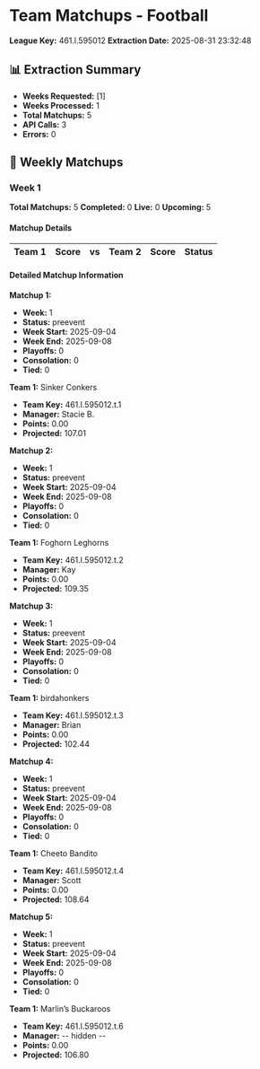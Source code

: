 # Team Matchups - Football
**League Key:** 461.l.595012
**Extraction Date:** 2025-08-31 23:32:48

## 📊 Extraction Summary
- **Weeks Requested:** [1]
- **Weeks Processed:** 1
- **Total Matchups:** 5
- **API Calls:** 3
- **Errors:** 0

## 🏈 Weekly Matchups
### Week 1
**Total Matchups:** 5
**Completed:** 0
**Live:** 0
**Upcoming:** 5

#### Matchup Details
| Team 1 | Score | vs | Team 2 | Score | Status |
|--------|-------|----|--------|-------|--------|

#### Detailed Matchup Information
**Matchup 1:**
- **Week:** 1
- **Status:** preevent
- **Week Start:** 2025-09-04
- **Week End:** 2025-09-08
- **Playoffs:** 0
- **Consolation:** 0
- **Tied:** 0

**Team 1:** Sinker Conkers
- **Team Key:** 461.l.595012.t.1
- **Manager:** Stacie B.
- **Points:** 0.00
- **Projected:** 107.01

**Matchup 2:**
- **Week:** 1
- **Status:** preevent
- **Week Start:** 2025-09-04
- **Week End:** 2025-09-08
- **Playoffs:** 0
- **Consolation:** 0
- **Tied:** 0

**Team 1:** Foghorn Leghorns
- **Team Key:** 461.l.595012.t.2
- **Manager:** Kay
- **Points:** 0.00
- **Projected:** 109.35

**Matchup 3:**
- **Week:** 1
- **Status:** preevent
- **Week Start:** 2025-09-04
- **Week End:** 2025-09-08
- **Playoffs:** 0
- **Consolation:** 0
- **Tied:** 0

**Team 1:** birdahonkers
- **Team Key:** 461.l.595012.t.3
- **Manager:** Brian
- **Points:** 0.00
- **Projected:** 102.44

**Matchup 4:**
- **Week:** 1
- **Status:** preevent
- **Week Start:** 2025-09-04
- **Week End:** 2025-09-08
- **Playoffs:** 0
- **Consolation:** 0
- **Tied:** 0

**Team 1:** Cheeto Bandito
- **Team Key:** 461.l.595012.t.4
- **Manager:** Scott
- **Points:** 0.00
- **Projected:** 108.64

**Matchup 5:**
- **Week:** 1
- **Status:** preevent
- **Week Start:** 2025-09-04
- **Week End:** 2025-09-08
- **Playoffs:** 0
- **Consolation:** 0
- **Tied:** 0

**Team 1:** Marlin’s Buckaroos
- **Team Key:** 461.l.595012.t.6
- **Manager:** -- hidden --
- **Points:** 0.00
- **Projected:** 106.80
